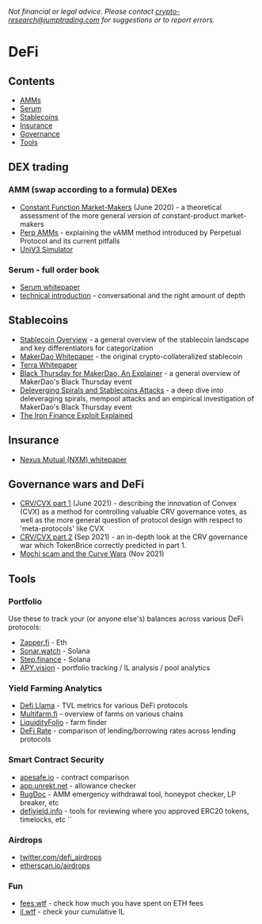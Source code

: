 _Not financial or legal advice.  Please contact [crypto-research@jumptrading.com](crypto-research@jumptrading.com)
for suggestions or to report errors._

# DeFi

## Contents
* [AMMs](#amm-swap-according-to-a-formula-dexes)
* [Serum](#serum---full-order-book)
* [Stablecoins](#stablecoins)
* [Insurance](#insurance)
* [Governance](#governance-wars-and-defi)
* [Tools](#tools)

## DEX trading
### AMM (swap according to a formula) DEXes
* [Constant Function Market-Makers](https://arxiv.org/pdf/2003.10001.pdf) (June 2020) -
  a theoretical assessment of the more general version of constant-product market-makers
* [Perp AMMs](https://insights.deribit.com/market-research/the-quest-for-perp-amms/) -
  explaining the vAMM method introduced by Perpetual Protocol and its current pitfalls
* [UniV3 Simulator](https://defi-lab.xyz/uniswapv3simulator)

### Serum - full order book
* [Serum whitepaper](https://assets.website-files.com/61382d4555f82a75dc677b6f/61384a6d5c937269dbed185c_serum_white_paper.88d98f84.pdf)
* [technical introduction](https://docs.google.com/document/d/1isGJES4jzQutI0GtQGuqtrBUqeHxl_xJNXdtOv4SdII/edit) -
  conversational and the right amount of depth

## Stablecoins
* [Stablecoin Overview](https://www.youtube.com/watch?v=0XB_2O6FsIk) - a general overview of the stablecoin landscape and key differentiators for categorization
* [MakerDao Whitepaper](https://makerdao.com/en/whitepaper/#abstract) - the original crypto-collateralized stablecoin 
* [Terra Whitepaper](https://assets.website-files.com/611153e7af981472d8da199c/618b02d13e938ae1f8ad1e45_Terra_White_paper.pdf) 
* [Black Thursday for MakerDao, An Explainer](https://medium.com/@whiterabbit_hq/black-thursday-for-makerdao-8-32-million-was-liquidated-for-0-dai-36b83cac56b6) - a general overview of MakerDao's Black Thursday event
* [Deleverging Spirals and Stablecoins Attacks](https://arxiv.org/pdf/1906.02152.pdf) - a deep dive into deleveraging spirals, mempool attacks and an empirical investigation of MakerDao's Black Thursday event 
* [The Iron Finance Exploit Explained](https://thedefiant.io/not-just-a-bank-run-new-evidence-shows-iron-finance-crashed-due-to-code-exploit/) 

## Insurance
* [Nexus Mutual (NXM) whitepaper](https://nexusmutual.io/assets/docs/nmx_white_paperv2_3.pdf)

## Governance wars and DeFi
* [CRV/CVX part 1](https://tokenbrice.xyz/defi-flywheel/) (June 2021) - 
  describing the innovation of Convex (CVX) as a method for controlling valuable CRV governance votes,
  as well as the more general question of protocol design with respect to 'meta-protocols' like CVX
* [CRV/CVX part 2](https://tokenbrice.xyz/crv-wars/) (Sep 2021) - an in-depth look at the CRV governance
  war which TokenBrice correctly predicted in part 1.
* [Mochi scam and the Curve Wars](https://www.coindesk.com/business/2021/11/11/curve-wars-heat-up-emergency-dao-invoked-after-clear-governance-attack/) (Nov 2021)

## Tools
### Portfolio
Use these to track your (or anyone else's) balances across various DeFi protocols:
* [Zapper.fi](http://zapper.fi) - Eth
* [Sonar.watch](http://sonar.watch) - Solana
* [Step.finance](http://step.finance) - Solana
* [APY.vision](https://apy.vision/) - portfolio tracking / IL analysis / pool analytics 

### Yield Farming Analytics
* [Defi Llama](https://defillama.com/) - TVL metrics for various DeFi protocols
* [Multifarm.fi](https://alpha.multifarm.fi/farms) - overview of farms on various chains
* [LiquidityFolio](https://www.liquidityfolio.com/) - farm finder
* [DeFi Rate](https://defirate.com/) - comparison of lending/borrowing rates across lending protocols

### Smart Contract Security
* [apesafe.io](http://apesafe.io) - contract comparison
* [app.unrekt.net](http://app.unrekt.net) - allowance checker
* [RugDoc](http://rugdoc.io) - AMM emergency withdrawal tool, honeypot checker, LP breaker, etc
* [defiyield.info](https://defiyield.info/) - tools for reviewing where you approved ERC20 tokens, timelocks, etc
``
### Airdrops
* [twitter.com/defi_airdrops](https://twitter.com/defi_airdrops)
* [etherscan.io/airdrops](https://etherscan.io/airdrops)

### Fun
* [fees.wtf](http://fees.wtf) - check how much you have spent on ETH fees
* [il.wtf](https://il.wtf) - check your cumulative IL
